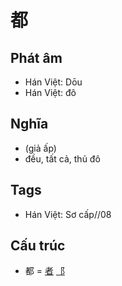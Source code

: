 # 都

## Phát âm
* Hán Việt: Dōu
* Hán Việt: đô

## Nghĩa
* (giả ấp)
* đều, tất cả, thủ đô

## Tags
* Hán Việt: Sơ cấp//08

## Cấu trúc
* 都 = [者](者.md) [⻏](⻏.md)

<script>window.HANZI_FIELD='都';</script>